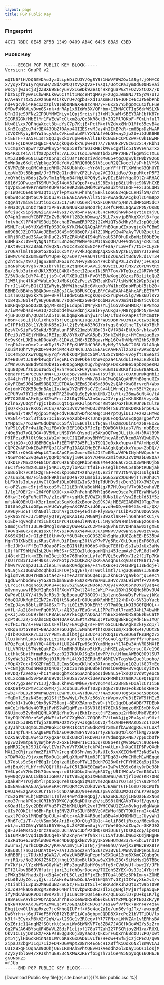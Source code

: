 ```yaml
---
layout: page
title: PGP Public Key
---
```

### Fingerprint

<pre>4C71 7BDC 0E45 2F5B 1349 0409 AB4C 64C5 8BA9 C3ED</pre>

### Public Key

<pre>
-----BEGIN PGP PUBLIC KEY BLOCK-----
Version: GnuPG v2

mQINBFlH/DQBEADAeJyzOLiphDiCU3Y/9g5Y5f1NWVF8W2Oa185gf/j9MYCODUNA
x/yqyxfzWIyYqV3wH/28dAKWCQTXVyXQV2+TvXQ1/UotCKaIym0dG00H5vaibXUs
wscyTjwJScj3jzZBX698EdyuvvxIGeDk9ZesQhHxnguaP0ZYFQZvxtCOX//D0bmD
hbzSLpfhy0ALChwHKLk0wQCTMit1NqceHtqMAYyFzUgxJem8NJ7tSycW7UTZ5li1
N/A+a9rTXZ52ZAznGBPsCskvrU+7qpb3FXdT3AsmHJTN+IOFc+6cJPGebPnb6qFc
nd+Vgcyki4RecxZzzplV81ebQNNaX+B8zc4H/y+F6x2S7Y5hgpXCuXxfLFue37Cv
0MDwFxMGVLyDwnGS+nk+dnRAp1x8IdWo3X/QFhbm+1ZhNACCTIgS6drWSLXNRzAY
bTnIGjeS9FNz2IPDUYMWINiyv1Qpj9reisfj3txMlJuWM+SBEY3AhIbfK87nTRSc
SIGR62GkfMbElYr1FWEeWPcCtxm2a/Qe3kR8ckB+3O2Ml7QKbF+FOnLhfu1TxGzQ
Ntw0LVxx7QPhgWXcct3b+pYsC7p7KtjE+PctM4xfVZdvx8MrD1MfdS5evB4abde2
LKn5CoqZcu74r3EX43ObZl0Ayp4GIIESrvMJay4hIIkEPaR+cm8BpoDzMwARAQAB
tCVQZWRybyBMYW1hcyA8cGVkcm8ubGFtYXNAb3V0bG9vay5jb20+iQJUBBMBCgA+
FiEETHF73A5FL1sTSQQJq0xkxYupw+0FAllIBakCGwEFCQPCZwAFCwkIBwMFFQoJ
CAsFFgIDAQACHgECF4AACgkQq0xkxYupw+0T7A/7BAUFZPVGc012x14/Rbh1RbPV
VIcmpzxYBpwYr2zwWkSy544qU558fSr6OIKMBckWvEcgBfic5IN9VeVnZTxxtMxs
M54RxDz4iATifXa2pZXfH5/ALJXITCqxJwABntbdxLWPYzHE7fEgWmiCTXLu8QA3
uM5Z3IMkv6NLuwDYzO5nq5xiiUsY1KoDziVdc6M0U5+tggUgSykzHWbY926OJlBe
5xWnOmz6KdlcVpbkgz990oYdVy2RR1Q60bSlV6iouR2QCNoeel/sP+h1VYSVVPGu
CNVM7pBhcqOMCvhqzeRHOe74KUbkhOo+cYr8VIianYFfffTlXWdhdG3QhUYD7Ujk
LepVm3Dt5BbgmG/Jr3FHZgG1rdHfvOF2Lh/pa2VCIOiidVo/9xpuMtcrP5F3D/tl
/xQYh0tsVBdsjZwDvTm1qFMpoB4fNpUXPQNySzAyDIzEAhhYqaO9lZr4RHAC1DI7
8816Y2OPwuzmTKSMUYJqSl4oV5JW9poP+gwi9J8Exkjp68ilMhjc9QNVhCXBPOHL
tqVps85e49RrnKWm4KUPHs6cH0K28WG2M6MCWPweau2t4aikdF++xI3bLdMiqyog
pTIWDeCQEeOnPnJQtxLyrl+pMS3Au+hnhUjEBRl1o66G2+qECLHHil5W/chtoh3K
Q9bw8cucQHt6C7Fb5OuJASIEEAECAAwFAllz5zoFAwASdQAACgkQlxC4m8pXrXzr
cQgAht7mi8vi2Jti6xx3J3C1/EKTO56vRl4X5KLQR4arp/Hn7LdMPGxM5dC7KpNt
FRN3O6yLxnOzrGBOrxPFaYUUSNUuk3aSNoOrkgJ34fCPMOL8qAW2PQN/OsBQCJwI
mfCjugk5ipjOBGi1Auv+b86z/kyRb+nvayHJb74cHMOihR9ko4qYtiUzajvLCY1E
Q74phZnmmdYCBPF7ZnZvBaN0Vfl2B2qhDmwq/25LL7xyvjpBRkqXXelB+fgahO7N
fntvhaXlPF4bFUS3diE8rahaB7mwmER3PZ2j2ZxWiQTs8aMhy3MzIspQ0ibbqaN0
WSNLTcsUy6YUXW9HTp0S3GXgKYkCMwQQAQgAHRYhBOqnuGZxpvgjqXyFCBmSJ04S
m690BQJZiDTOAAoJEBmSJ04Sm690BdQP/i4lZJOWpy9Iw4PaAyTVUQZpctlzWW33
d0Rj6Pd3ad3SAweOhDuC2z5TzZRXbVE4I94qMVeaUS3P0huDxBnNzEG0bE9qkPmE
B3MFuxZl09+NyNgNlMt3TL3nZeqfWeMv4kIW1zaSqOH/U4+Vd9iaj4cRCTSQxRiV
/8Xt90C1A2Z8aSLYdvQxN3/9xccRScdsE8z4RPf+aa/rL30+f7/t5x+cLy2Hatop
3rOGAzlmlT0pRHtG20GixQx5Mr/vV4kJqq0BpAqX5KENVpzE1yDmYVJT2ewdLV4P
iBwM/Q4dOZUmEsWfOYUpHHkg7EOVr/+AaU4TCNdIdZOuAoitBd6Vk7d1vT34Icw3
gZhtnqE/X97JjagS3BmhJK6Jurc7H+vy805SYPHCbnhgPzLJZYd9/jI+CHp1E3pP
28aNphGQRvgb77KSIbTYhiz3KZtQNx0VSAVEi8NUyezL36HlNx/2OVEWYtK9zQ9s
Bu/zNub3atnxhJKlX5D5LD4KG+5eetIZpaxINL5R7Tov/KTqQxzz2GR7Wr5BxT3P
Z/5VOadaIdYP4+E1jjs9+OvUTXEOu218+FvGYEEUwXogL8GzxzPBzLitgQuZ1wMf
J1W5ljhc4lKuPYWaLo9cJxMbKiGZzFvizVZM3auKDw7/lsNsNCb2W2p3zWjdoYjr
PrrJ1s4OYsBGtCJQZWRybyBMYW1hcyA8cGVkcm9sYW1hc0BnbWFpbC5jb20+iQJX
BBMBCgBBAhsBBQkDwmcABQsJCAcDBRUKCQgLBRYCAwEAAh4BAheAFiEETHF73A5F
L1sTSQQJq0xkxYupw+0FAllIBdwCGQEACgkQq0xkxYupw+35lg/9ER6DlKY2e6Jw
Yx84Q8JNol4fyHUyO60UaD77OQd+ND2G0Hd4DGbM3vCvVzmiN1bH8tiCVkcsW0RN
BUKHq0qX6oDO3OCqq/MFKmzjE1dupul0Wryk0sYLji65vakWHMCR/TBP8mo2utjd
a/iwM40b4sd+GV1O/zCbobd4hwZvdDnjXZeiF9yACKg3F/M8rgpdP5N/m+aaSCgY
4juFUQQzBh/QUZsiAd5ToueLbqmpkeEuhjwIrClM/1fUB7kAapPsfdMcm0tPqJHU
nb6H+aso1ijlulJxhL6fsrjQeLpNnUIUqaJZhhWD9DBnPwU3W1XJeEw3zkppN/xq
wIfPFfd128t1Y/bOhK65n2U+l2jEvYbA83RGJYofyqsGnCdlncTIytAb7BkMXnjF
BzsVCwSipFwS5uKd/5GRuUanP3RK21mzbVUBnC3+QVfXB4+EkUc8r/htaw07WFxS
DFeiDzY5XEjYHUkwJREIppUB/8Y6xOFwKA5pEvJ5nkZyMjkz+HYCmmiaqBzxXVQp
6e9yK0rLJKDbahD0oWxR+81DAzLIN8+5ZBBgazrWp16CwfhVMpYR2hhS/8UM6FQ5
leqPkAkoxOmx2+eaKDyl5x7tFFpKU6FGdC968vByhMyI3JwNC2O6LVX1ADqkQg2h
AsuiM1QhYVMyROO+94O4iKMc43z4KTuJASIEEAECAAwFAllz5zoFAwASdQAACgkQ
lxC4m8pXrXwrOQgAuyYqfPVOkkQQPjmXcSbWlAN3ScY0MoFvvoyftI9SeGziOqmD
Km+B0u0tJJ09Pk4wqOYlvgEKLkYO0RQkeTXnW+xp2a4CACduiIAeZ1H3ksi8+MV6
ZfWnvOOv6BBd9tdmQb91GYHQOpg5Mg6Xug/bgw3qAFDsxZNBe5apbOspeKNZq54f
Cqu80p0LfzUp5u1Wd5xjAZhrV6dLkPCAyUSEYQvuGmIu8QKafIxEGr8aMLZLw2VO
6BRaFNrSAPceuN7UM4+L3xtGG5B/Vwmk7u04ufs9fqkTIa7GOXnuMQkqMbi3lyfS
yG44iHnTFjjJi2rFcP1wJ0v0tvf2lFcmWk/BJ4kCMwQQAQgAHRYhBOqnuGZxpvgj
qXyFCBmSJ04Sm690BQJZiDTDAAoJEBmSJ04Sm690y2sQAMrXwG8rvveR+WbxVbvR
GxjdmK702K5Be9nBAqLIy/AgWJYZhFP9sC/ZtGv4U1WrnQj2nvm55CY2gaz+Sjnb
qIPURVw76Y1ehBK+ngbHTR23Uw0Qu9gEykhkUM0/2luYt+z36mw8uMt4u/tAfqof
WF7S2EU8nAMrBjzHZYwFre+JZlBq7MNwA3nGopwJIV+pujJmKh9KBtVzyiGbM3/8
RZln6ZyUOqtf7pjCTb0SIQqtCq3vKPJlpQY6onRBtGH7GXTkDCRUnUEzulzW3Bl4
jsQ7KkpI67RKQ5lvCCS/HAGx13vsvYemwQ3JdW3d4TS6utn0KDKKEbrp64JwrL75
iHNwni/t9KfPpjp55M9gFodvFDB2h+DfRcAHgd1H4YptQyiUII7+zH2LHYwoyU16
vASNl4FtG2l3fiUG71Ci6EGvvoXUbb+3kTJnD9pQUFoQdZAsEq0gaTgpefVzn2L0
1YHp65E/Y6ZawYGdObWnIC55fAlIEBCnlCLfEgaETlGzmqOUinC4zo8FExZwT4cB
YaP9LCyDPr4wiOp7qiFBvYOn3EF10Qx9FJeIpnEOWBGVtkias7/RsjnbBEceBhrx
/40gBYd7yGLDGA+0V5MLrLNSDYW+QYsodly5AKuOQTwgJULjtk+N+9R4l99MqR9V
P9IFezxRRlOt9NesiWp2yhbgtCJQZWRybyBMYW1hcyA8cGVkcm9AYW1wbGVyb2Fk
cy5jb20+iQJUBBMBCgA+FiEETHF73A5FL1sTSQQJq0xkxYupw+0FAlmHpeUCGwEF
CQPCZwAFCwkIBwMFFQoJCAsFFgIDAQACHgECF4AACgkQq0xkxYupw+2bDQ//RmWf
dZPEl+rQhGUnWupLSTauSApCPpeZeersEdtJIkToEMLwV6PbINyhMWCpuh4mcuAe
7N6WYoHcw3vQew9FyQQPbp4d6yj10PCuoY7Q4MvZ2mit0CKJZVOWabL08Oa76Kn/
v3kDLN7MS3zX+E8iDr3DrQHz6nbcgRKb5nHB6sMe4OoEaQ7xCLO3wMFNOjb8JFE/
sECTf8+xmBXRLUaFj54KI7XyzyloPoZTtfBiFZFseglkz40C5s8bPCRUBjak4J1F
xuBuGlR7vCKiRzgTEF+oK2kp16m2t+z8hZysQ7e2irrnVItN4vqRISUlgaIbTaSS
g7suS2bL4B/F5lG0dF9Kh1SspQ4a/XzLmsbi376GG53WZzDuH0jTT3ROh3CYSpTX
bLFXh1sIoLvyiVyClCQwPiDLnDMUZwIuS/BfpTdUHDv9jaDcn31fX43W3Cymr9yR
q+oF2Vzm+c9rjm9hxeoSMvCJ1iE3nYUuBdkM4Lg/R7HlOxqfV7v9K5ewhuVBExZ4
1/1g1FOEf2r+2H4Y0FkXUO+xv4XPnMahnBPMY1q66vwe9scaPg0TEyWNHw6jkWVA
6Hkwj3rGgFuRcUTPu/z1ezNFm+sqNJcEVOWZXj6UNs1UzrVsw2BcbCd51Y5zIlQP
mfsN4Q0EmU1+K9zr1omCabSqyKod2cBxon2gSQKJAjMEEAEIAB0WIQTqp7hmcab4
I6l8hQgZkidOEpuvdAUCWYg0ywAKCRAZkidOEpuvdHeDD/wK04X3c+0L/QX/K8mv
AV9UyPucETTXhNG0llcD1hA7gcUz+y4EdT3FRly8w6/rIQibP3zhUUDGV5QvHO2L
5yk9oSrd+JJ/58MysyQTeyvguKAoIeJ/MGaWjY392Xl9K++ln69hHetkCi/vA2gD
61Eb+rqvAqh3rKiIEhXICNrC4IOBeJlPNV8/LuiNynd5W7Hni98SBpzo6nFNQpDN
S8mdjQSfmTJULRHdWcglsEWRxyQWw4ZwZC2Pm+uqGvh6zaVDHnaawUxTgXEO5S+v
lPOVQkmGc/q8CBzpxCjhtYpJPO8UXYeRwuDJuApWNVV/Bq9Bn5S30wzzVyQw6AMB
8K69XZMJvJrGIzHE1GthVwD/Y6U34hecGCOSZOXh9qHau1UGZabEE+ES35bAqTPo
HgnT3fXNsEUuzKRusCVhYuDiPImcnp30tVzP7wPVg5Re/0kL9uojEnP609zOQVJh
r8cJJN9+fFfEgT7dOap8F7eaEGINtRiHO6bS+M0qcTE8fDnSsIwbJnUx3aHy5g3S
LOjfkPT9hMiWIsL2UyjWbSS+rSZIQaIldoganMQhi45JezmAzhIvR18dlvKFaNOw
i48txhZIrk+mZEufmI3eib03n76BhnXoLLyfaQFVQi5cyRKm/Iz2fIiTp7KWmc8o
/kUTrbBirIZH440sslvkrKotp7kCDQRZR/xRARAAsqnulcqVDssfMs8r1/FBub18
hhwVY0vonp2U1ILZie5LT0SGGROAdgqee/+sYBXXBx+17XH3BPgIIBEdqj+lqeu1
0NL9j8ZI0GUwbXcQhkOi1KTQAjSqyE7h/sT0WClimtl/17g3Q6em9sIJ898PGLJf
kgiqmv9C0O4rHD851ta4ZPFIm+A2zmnabCQeDLpLzkn6CHVga9korjqLeVcY/PhB
1gdLw4nbodew7yYGZ9zEbmhEWBFFS0zKP9rm7MuLaHVc7aaL9iuWfP+VzRP8Dn2A
yLrc1cTu0qgnoiCDOKu+y6a3wbZjESQy2NUoRp7UgysyPoOO5nDOXujysQ+qPLxM
mGvnmyuwwfBBdYIgRe8fGFXdyY72wllZ4feJWKiP+wu1BXh15OQHqBHDv3U4RITC
QWPdvD1UXY/4l9yOcR3s3n0pBpouuQF38OG9+L3plzne8wwWDsFvHawzjkKaFhiM
0HoQGAUkMgHI2IN72n/DQttSNa6yIrG0UeaNXRnHhEJ12+hD+Q+SVS1oYacbcD2a
9nZpJ4pv88blz0FG48SxThTsji0Ii5VD9kERY5j9TPm00pikOI9G0FQMOL++9Cbv
wVfLjAa2L8mfwmFgOH3Vl/jAQ33a/FEaGrvLL1PPaTkdl7ram5J4hL74bwNHO0gk
g+XIjJ0xI6U97heTCP8AEQEAAYkEcgQYAQoAJhYhBExxe9wORS9bE0kECatMZMWL
qcPtBQJZR/xRAhsCBQkB4TOAAkAJEKtMZMWLqcPtwXQgBBkBCgAdFiEEIMQrbEGh
+IfHCJrB/s+F0WToSCsFAllH/FEACgkQ/s+F0WToSCuLHBAAgkn2kFyZq1/l6xjs
VKRqSrDtGYKet+N9AZOcVrGQJq9iJwMShQPthfKDaK1om/x1dR4S4F/UOt2N0Jp9
/dTbRCKmAXR/LxJ1vrPBm83LdlbXjgJ33Uc43prROqIuY9ZeDGafRB3Mgz7xPs6G
llUJkNhMl3Ro+dxqYE1t1Tm/KunFltdU8ClTdgfaC4Olq/fiKWrffyT0ha49BAhA
N7QzFopULgRkYHQ+40NxVtLUO244Tpw8Sd9Ycm8Hgp+Y1T4Ew3AnVNO5MXfBcdPt
fLLVRPH/L5TWvbQakFZx+PlmBNh3UbArp5tKRvihHKELzApwKcrsuJO/e190Ha8+
LcthkqSbytMrmaRdxwFxzc0237KkUXJSqZm1dwPP/fulMfmuAWB0Q9O9lSU7muBE
JKydWq3i27sn1HM5gj01RLMnYL4tXnIZERUn5R46MIVnTagsWwIuc9lpoho/0RVg
/MOpXX7oc+DKG2PfmSCLGLCmsSQxpCKlhCo3XlvngeQyGisg1Q2ul6GJ7mEoboPv
v+cNmjgCtGdnMvaQzQ4QUFjX0c3orW8pHUBbHirNsiDHMMm+3VvqUIsyiXYGB/MV
HVvDQ/fZVeX6/+hCIYSHUCgbMxcG63AznbpooId0NnL5+lxsQzxVdWtyeoc8fWuv
UKLxxomBEd5vPGABnU9v0CikHUSS7xAAkiUeAIWxPRMhIzz9mK7L69QTBpzsPrQy
Orx47ygxBerrYCIJj/dE3ukhHw54WkGv/0RvnGm4siZ28F8GFDxalxCrIi5BGghb
o0XQefPXcPmvcIcK0MR/j2JcobuULAkHfT03pYDqGZ70U101+ok3DhskNHcHKMqb
Swb2+FbLD2n5W0HWDZMtCpwP6C0C4yTdDA7c7F4A5Oo0OTogSqX3aKsoBc8OKkWb
rMqDmlL9pzN45otgG1Sfj5EwwWyL/Mq9/z56sVcrWvpxv/Pu3tE7WT9fHIz5JLZ/
0xOzkI+1wOki9bx6yK756amj+8EVX5AonxEvWO+jYIc1qdDLa6ADBY7TDEbkn7/V
mACg1nHwNdy40TRgtFvHS7wW1qWFzm+OSV0l8IH76IkN5tmgzo6KD5mDhKvAsT0/
8NUimqo5Zv6mM1QHLXORQeYhu9svjBkbInext0jFZsmspz2rMNeUMo8VEd9fumDm
7VyPQbPOM0znSuSyMWFtaIx9C7XgWvX+70QQBoTVilmVAjjg2RaAynlp9Uxf31ZL
CHO1cH5J8M5tfWj5z8DWaXOzXYxyv+JsgBi6OVO/fRZVHm+RMAKDS3cITxO44wcM
gJyJhhCU3qmoLzmZWBGkIqsPRR1kcUtrSGdRcWdrxmEnfbAw8qgRG7vTLUXf/Kym
50IJ4pfL4FC5Ag0EWUf8bAEQAORmBHYNvsGIrfyZBh3aQtDlXoYlkMg726OPNs9r
OZX5aGvbQLVw4i2YXygXa4sCdxU3RzlFKDvNIsVrVdmDq5K+NE77ppUcbDfPknKT
9p7w2i9mtp6hynWjbPVF2xoxEiMBwr1EC1oJqFsD8p+KTgWvbMwCY19UoE+EuypR
ppMRD2JgbJ9JiC+WylIVoi7vnVYPXkUefckPA1rwAtLn+JnXaCOIPBPvQXdhl+uR
MXiIeORjrzaYmeZFiVTVm2rcgnDDSMn/msJsRvUIc5xvX0ZCMw6F3pNdSWlyI7aK
xTDWR4Qz/9jvxoqFBx0u1daWLgXHpmFRim6JPJQFDq83+oWnCH8eM1wNEqqdlSbq
L97dsUsSeSqrPB0gIr10gkza8iBeoMTWLIEdeH7G23wOrHCPYH62Gq9pjO3xGqdt
wHjBn/KtYLhYrmM/QQfl6i+AwfC5lINAE0CmWSv+IwPyl5O9xGdkyQrDe38hdBsu
TV6LpGcY7HcIMt70eshwqe+o8lKUDUqGheVghR07gjU5IfWCuAr7mfE8SW1lKM32
0yw0Qqy2eACI8k0oIIGNVa7TutVBEZgBpIXwEmDDeWu/0utjrlx0dFKR7OHdd5Am
ZQak9hPTrOj0bYlTpOpxqGYehsDGq8iQWImvme2qB8a1rCQT3sjcYK92PmofwqFm
E0ENABEBAAGJAjwEGAEKACYWIQRMcXvcDkUvWxNJBAmrTGTFi6nD7QUCWUf8bAIb
DAUJAeEzgAAKCRCrTGTFi6nD7aK3D/9n+eVBLapEVZddDJWzOIchLP79s6gXS3SN
rcEzGTWrvLhjB0McBT1Tnlvs44wYd1HHqDgj/2aa2SR6JOpj1HGQaoE3xN6sRFJJ
qxo37nnakPOocUCRIhBYDWXC/qO5qKDUknzh/biBS8tONQAVbTAofE/qyn/pJeyU
oKQad11zSyc2DEdVFVa5PYZ5bKMLUpWt2vxfIWHCCWU1Z9Am8vkgjw8gNWgWHfvm
cUIsPCOkItfh6Bh+RptfgENVZU7oSIUfBM5VzGVEWHofBEYT9KOrnmI+o4A514W4
qwxlPQhXslMNDqP3pCULy4nDtc+xAJhX4R8ud1aBBw4xUGMOMN3Lz7UyyWh1BF28
/Rh6TaCi/T+/ctVSmm36rAriB+gJOrQtg7Gb1o+4qliF86ljRxea/M6ew0ayWRUs
wbl/mvSIZBVqYNG3iBBYHMxgDc2KPZEaw8ujVpY7Wa48QckdZbqJn4SKPJ92VRNr
g8FJvieMKs5O/Orzz9SqxuUCTaVWcIDfPzdNQFsNiDu6TyTOsKQZqp/ipKN1j6Ob
i6I6MkUPiVqd1Q9dUCq+hxhh2xnyn+rPf9hxTFI15AfJUNLbWGxkOdjNHgHHFnbC
cuZRutG+6JWQ9lW30oP6ed4D6OpgXkBcVkpy1KG9EHUmOe33/E+Sb1wTndTM7g4h
awurSZj/WrkCDQRZR/yKARAA1mvjLPlUTNj/jNHe0hU/nvwjX3BWB2B9X8TAR8+e
X8EU0Uj7n6JIHJnAtQ+v+aATJ28SoqzvnfG36ac9IBv6i/WW3vdBPgHpLh3JBEsl
kdRBBRjti7DUxhJgGWA2/Uv0WzUAB8RXgPepnFsEXGqA1Znq6XKmCZCgbg9ubwgA
rrjRQ/s/No2UOKJZ5KIXjkhgL93UbmBtlKDuwBwX1MuI3G+9iHzHsd16TBBeR1Vw
Fv7kYj+/lYzxMYNvG0yhW5jWFs3ogvRGoHY0ybMfg6rCVmUyUf+bwe1Y/JFhWngM
ETf2l4bvBB69V6fatrjjuri3ifdhDyrDocvq/TGZohSZYBX+Os3Jz14YbjrHq5tX
zPWXg3NAYhadxGj+d9q4yQrPL5ClzqI6FjxZheBTOa4l0ESz5PkIm+y+ZONBjSs8
wLb0EvUyZQtzyQjkri1AsMr0w3HsDOu8A+6lkNQBYTv3ZjlIZ4WyXkeJvX/vzxkd
/XIinbliL3puS2MaGduBZFSCGz/FE13OtSIl+deRA3dRkIh2QtoZtw9bT09KFOBz
xUJo9z4kaDS8QcgM3K0RFO4HrltsvbpWRD3RZFdlxIg6HglMVj8rfupa5qEPd7vS
ifyMd6AkWQRVDxTB9sP2huTj31uaCmP1QsieBxVx/QL6625lD7pU+kq1K7lgiPFm
198AEQEAAYkCPAQYAQoAJhYhBExxe9wORS9bE0kECatMZMWLqcPtBQJZR/yKAhsg
BQkB4TOAAAoJEKtMZMWLqcPt/6EQALbkCNJG1h3azE0fVAfQK7BRn6eY4zavNo0t
EhqjLdw0l1VupRxze7jeKNhoQIUPrf+V5e4acZpIq/un66vfgJTx/+awxqgBng8L
DW6YrHn+j6gU7AdF5HYOBl2YEdFIiACu8gbpm9QDD8XXrdPe21bVTTiDU/lxEpOA
k9lf+5CyxxM6kV2Y2qW/w/l2SGe1v3RCegvfYl77FNxmLWHVZAm1vRERhsBAG0Ub
QsZ6ric1Q4nqMZfSOtrkt0suyiWy6bWNKVF7q8ZBA7JAG0fkGoAW2Vs5zZrm4pTF
Gg2FWJA64BYsqUF4BWVLZBdzP1cLjxf178u7TZuhI27PSORjoyZM1va/RUXLw1oL
Okv1CLiyjDnLRX/+XEPsBBQg3R6j3ayRaoD/QRk5rFGQxnn68dOUlZPO/x0tBdKM
pm5YjylHbGcKNinNs0LWrQbKaxGxDVD6LvLfBFH+ow+4SfEjCzjcPecU/q09To7P
2ipaJz2bgPI1qI71iz+D4xDGVWpXZa8rR4EoGqHIX8ffK5Oox6NZlBnWVCAJTeSi
U3IXBxqFiOqnAn9OQhjUE8IRnHAhSAhtQEvw1kAeddhz6l3DayI6Os1iosjMbCcC
sZyxy1blG04/xPJshYuE983cNXMWXZREYfo5gTh73i6e495Npyoq6E6OH6JBJVuR
gGUNoNZ3
=fJUo
-----END PGP PUBLIC KEY BLOCK-----
</pre>

[Download Public Key file]({{ site.baseurl }}{% link public.asc %})